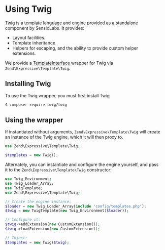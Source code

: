 # Using Twig

[Twig](http://twig.sensiolabs.org/) is a template language and engine provided
as a standalone component by SensioLabs. It provides:

- Layout facilities.
- Template inheritance.
- Helpers for escaping, and the ability to provide custom helper extensions.

We provide a [TemplateInterface](interface.md) wrapper for Twig via
`Zend\Expressive\Template\Twig`.

## Installing Twig

To use the Twig wrapper, you must first install Twig

```bash
$ composer require twig/twig
```

## Using the wrapper

If instantiated without arguments, `Zend\Expressive\Template\Twig` will create
an instance of the Twig engine, which it will then proxy to.

```php
use Zend\Expressive\Template\Twig;

$templates = new Twig();
```

Alternately, you can instantiate and configure the engine yourself, and pass it
to the `Zend\Expressive\Template\Twig` constructor:

```php
use Twig_Environment;
use Twig_Loader_Array;
use TwigTemplate;
use Zend\Expressive\Template\Twig;

// Create the engine instance:
$loader = new Twig_Loader_Array(include 'config/templates.php');
$twig = new TwigTemplate(new Twig_Environment($loader));

// Configure it:
$twig->addExtension(new CustomExtension());
$twig->loadExtension(new CustomExtension();

// Inject:
$templates = new Twig($twig);
```
